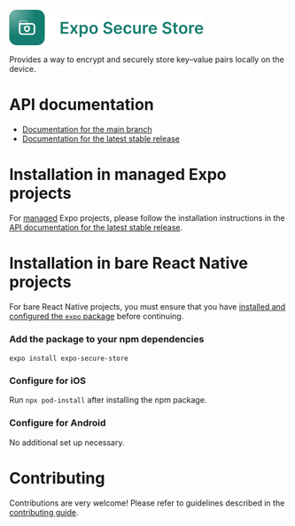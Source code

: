 <p>
  <a href="https://docs.expo.dev/versions/latest/sdk/securestore/">
    <img
      src="../../.github/resources/expo-secure-store.svg"
      alt="expo-secure-store"
      height="64" />
  </a>
</p>

Provides a way to encrypt and securely store key–value pairs locally on the device.

# API documentation

- [Documentation for the main branch](https://github.com/expo/expo/blob/main/docs/pages/versions/unversioned/sdk/securestore.mdx)
- [Documentation for the latest stable release](https://docs.expo.dev/versions/latest/sdk/securestore/)

# Installation in managed Expo projects

For [managed](https://docs.expo.dev/versions/latest/introduction/managed-vs-bare/) Expo projects, please follow the installation instructions in the [API documentation for the latest stable release](https://docs.expo.dev/versions/latest/sdk/securestore/).

# Installation in bare React Native projects

For bare React Native projects, you must ensure that you have [installed and configured the `expo` package](https://docs.expo.dev/bare/installing-expo-modules/) before continuing.

### Add the package to your npm dependencies

```
expo install expo-secure-store
```

### Configure for iOS

Run `npx pod-install` after installing the npm package.

### Configure for Android

No additional set up necessary.

# Contributing

Contributions are very welcome! Please refer to guidelines described in the [contributing guide](https://github.com/expo/expo#contributing).
